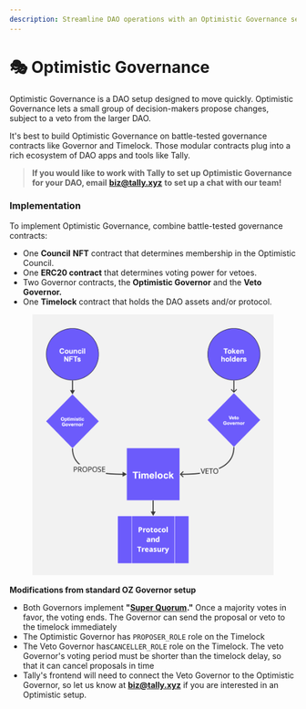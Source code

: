 ```yaml
---
description: Streamline DAO operations with an Optimistic Governance setup
---
```


# 🎭 Optimistic Governance

Optimistic Governance is a DAO setup designed to move quickly. Optimistic Governance lets a small group of decision-makers propose changes, subject to a veto from the larger DAO.

It's best to build Optimistic Governance on battle-tested governance contracts like Governor and Timelock. Those modular contracts plug into a rich ecosystem of DAO apps and tools like Tally.

> **If you would like to work with Tally to set up Optimistic Governance for your DAO, email** [**biz@tally.xyz**](mailto:biz@tally.xyz) **to set up a chat with our team!**

### Implementation

To implement Optimistic Governance, combine battle-tested governance contracts:

* One **Council** **NFT** contract that determines membership in the Optimistic Council.
* One **ERC20 contract** that determines voting power for vetoes.
* Two Governor contracts, the **Optimistic Governor** and the **Veto Governor.**
* One **Timelock** contract that holds the DAO assets and/or protocol.

<figure><img src="../.gitbook/assets/optimistic dao.png" alt=""><figcaption></figcaption></figure>

**Modifications from standard OZ Governor setup**

* Both Governors implement **"**[**Super Quorum**](https://github.com/withtally/governor-super-quorum)**."** Once a majority votes in favor, the voting ends. The Governor can send the proposal or veto to the timelock immediately
* The Optimistic Governor has `PROPOSER_ROLE` role on the Timelock
* The Veto Governor has`CANCELLER_ROLE` role on the Timelock. The veto Governor's voting period must be shorter than the timelock delay, so that it can cancel proposals in time
* Tally's frontend will need to connect the Veto Governor to the Optimistic Governor, so let us know at [**biz@tally.xyz**](mailto:biz@tally.xyz) if you are interested in an Optimistic setup.
